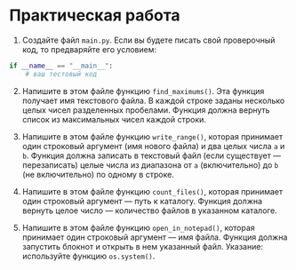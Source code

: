 # Практическая работа

1. Создайте файл `main.py`. Если вы будете писать свой проверочный код, то предваряйте его условием:

```python
if __name__ == "__main__":
    # ваш тестовый код
```

2. Напишите в этом файле функцию `find_maximums()`. Эта функция получает имя текстового файла. В каждой строке заданы несколько целых чисел разделенных пробелами. Функция должна вернуть список из максимальных чисел каждой строки.

3. Напишите в этом файле функцию `write_range()`, которая принимает один строковый аргумент (имя нового файла) и два целых числа `a` и `b`. Функция должна записать в текстовый файл (если существует — перезаписать) целые числа из диапазона от `a` (включительно) до `b` (не включительно) по одному в строке.

4. Напишите в этом файле функцию `count_files()`, которая принимает один строковый аргумент — путь к каталогу. Функция должна вернуть целое число — количество файлов в указанном каталоге.

5. Напишите в этом файле функцию `open_in_notepad()`, которая принимает один строковый аргумент — имя файла. Функция должна запустить блокнот и открыть в нем указанный файл. Указание: используйте функцию `os.system()`.
